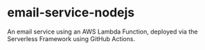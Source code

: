 # email-service-nodejs
An email service using an AWS Lambda Function, deployed via the Serverless Framework using GitHub Actions.
